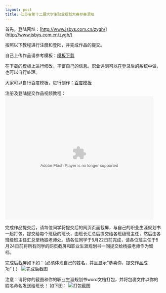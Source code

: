 ```yaml
---
layout: post
title: 江苏省第十二届大学生职业规划大赛参赛须知
---
```


首先，登陆网址：[http://www.jsbys.com.cn/zygh/](http://www.jsbys.com.cn/zygh/)

按照以下教程进行注册和登陆，并完成作品的提交。

<!--more-->

自己上传作品请参考模板：[模板下载](https://share.weiyun.com/5GZULpW)

在下载的模板上进行修改，丰富自己的信息。职业评测可以在登录后的系统中做，也可以自行处理。

大家可以自行百度模板，进行创作：[百度模板](https://www.baidu.com/s?ie=UTF-8&wd=%E8%81%8C%E4%B8%9A%E7%94%9F%E6%B6%AF%E8%A7%84%E5%88%92%E4%B9%A6%E6%A8%A1%E6%9D%BF)


注册及登陆提交作品视频教程：
<embed src='http://player.youku.com/player.php/sid/XMjc3MDIyNjE2MA==/v.swf' allowFullScreen='true' quality='high' width='480' height='400' align='middle' allowScriptAccess='always' type='application/x-shockwave-flash'></embed>

完成作品提交后，请每位同学将提交后的网页页面截屏，与自己的职业生涯规划书一起打包，提交给每个班级的班长，由班长汇总后提交给各班级班主任，然后由各班级班主任汇总至杨振老师处。请各位同学于5月22日前完成，请各位班主任于5月24日前将所有同学的网页截屏和职业生涯规划书一同提交给杨振老师作为留档。

完成后截屏如下如：（必须体现自己的姓名，并且显示“恭喜你，提交作品成功”！）
![完成后截图](https://raw.githubusercontent.com/zhenyangleo/zhenyangleo.github.io/master/post-image/20170518-%E4%BD%9C%E5%93%81%E6%8F%90%E4%BA%A4%E6%88%90%E5%8A%9F.png)

注意：请将你的截图和你的职业生涯规划书word文档打包，并将包裹文件以你的姓名命名发送给班长！
如下图：
![打包截图](https://raw.githubusercontent.com/zhenyangleo/zhenyangleo.github.io/master/post-image/20170518-%E6%89%93%E5%8C%85%E6%88%AA%E5%9B%BE.png)
